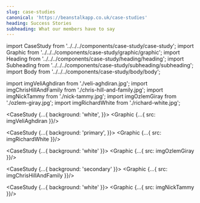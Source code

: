 ```yaml
---
slug: case-studies
canonical: 'https://beanstalkapp.co.uk/case-studies'
heading: Success Stories
subheading: What our members have to say
---
```

import CaseStudy from '../../../components/case-study/case-study';
import Graphic from '../../../components/case-study/graphic/graphic';
import Heading from '../../../components/case-study/heading/heading';
import Subheading from '../../../components/case-study/subheading/subheading';
import Body from '../../../components/case-study/body/body';

import imgVeliAghdiran from './veli-aghdiran.jpg';
import imgChrisHillAndFamily from './chris-hill-and-family.jpg';
import imgNickTammy from './nick-tammy.jpg';
import imgOzlemGiray from './ozlem-giray.jpg';
import imgRichardWhite from './richard-white.jpg';

<CaseStudy {...{ 
  background: 'white', 
}}>
  <Graphic {...{
    src: imgVeliAghdiran
  }}/>
</CaseStudy>

<CaseStudy {...{ 
  background: 'primary', 
}}>
  <Graphic {...{
    src: imgRichardWhite
  }}/>

</CaseStudy>

<CaseStudy {...{ 
  background: 'white'
}}>
  <Graphic {...{
    src: imgOzlemGiray
  }}/>

</CaseStudy>

<CaseStudy {...{ 
  background: 'secondary'
}}>
  <Graphic {...{
    src: imgChrisHillAndFamily
  }}/>

</CaseStudy>

<CaseStudy {...{ 
  background: 'white'
}}>
  <Graphic {...{
    src: imgNickTammy
  }}/>

</CaseStudy>